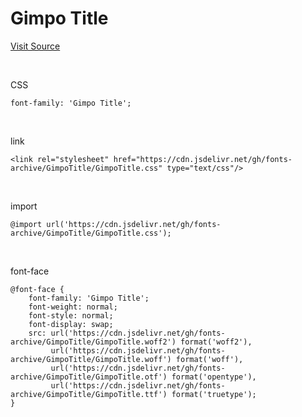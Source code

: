 # Gimpo Title

[Visit Source](https://www.gimpo.go.kr/portal/contents.do?key=6501)

&nbsp;

CSS

```
font-family: 'Gimpo Title';
```

&nbsp;

link

```
<link rel="stylesheet" href="https://cdn.jsdelivr.net/gh/fonts-archive/GimpoTitle/GimpoTitle.css" type="text/css"/>
```

&nbsp;

import

```
@import url('https://cdn.jsdelivr.net/gh/fonts-archive/GimpoTitle/GimpoTitle.css');
```

&nbsp;

font-face

```
@font-face {
    font-family: 'Gimpo Title';
    font-weight: normal;
    font-style: normal;
    font-display: swap;
    src: url('https://cdn.jsdelivr.net/gh/fonts-archive/GimpoTitle/GimpoTitle.woff2') format('woff2'),
         url('https://cdn.jsdelivr.net/gh/fonts-archive/GimpoTitle/GimpoTitle.woff') format('woff'),
         url('https://cdn.jsdelivr.net/gh/fonts-archive/GimpoTitle/GimpoTitle.otf') format('opentype'),
         url('https://cdn.jsdelivr.net/gh/fonts-archive/GimpoTitle/GimpoTitle.ttf') format('truetype');
}
```
